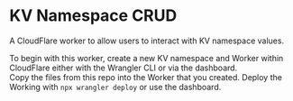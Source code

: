 # KV Namespace CRUD  
A CloudFlare worker to allow users to interact with KV namespace values.  

To begin with this worker, create a new KV namespace and Worker within CloudFlare either with the Wrangler CLI or via the dashboard.   
Copy the files from this repo into the Worker that you created.
Deploy the Working with
`npx wrangler deploy` or use the dashboard.
